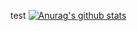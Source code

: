 test
[![Anurag's github stats](https://github-readme-stats.vercel.app/api?username=soulsystem00)](https://github.com/anuraghazra/github-readme-stats)
